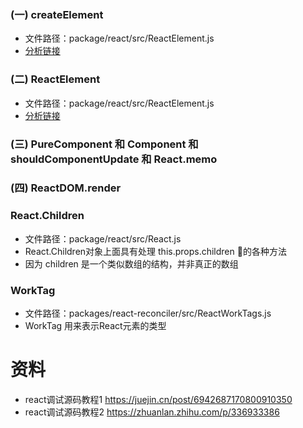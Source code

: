 ### (一) createElement
- 文件路径：package/react/src/ReactElement.js
- [分析链接](https://github.com/woow-wu7/react-source-code-analysis/blob/main/packages/react/src/ReactElement.js)

### (二) ReactElement
- 文件路径：package/react/src/ReactElement.js
- [分析链接](https://github.com/woow-wu7/react-source-code-analysis/blob/main/packages/react/src/ReactElement.js)


### (三) PureComponent 和 Component 和 shouldComponentUpdate 和 React.memo


### (四) ReactDOM.render


### React.Children
- 文件路径：package/react/src/React.js
- React.Children对象上面具有处理 this.props.children 的各种方法
- 因为 children 是一个类似数组的结构，并非真正的数组

### WorkTag
- 文件路径：packages/react-reconciler/src/ReactWorkTags.js
- WorkTag 用来表示React元素的类型



# 资料
- react调试源码教程1 https://juejin.cn/post/6942687170800910350
- react调试源码教程2 https://zhuanlan.zhihu.com/p/336933386



